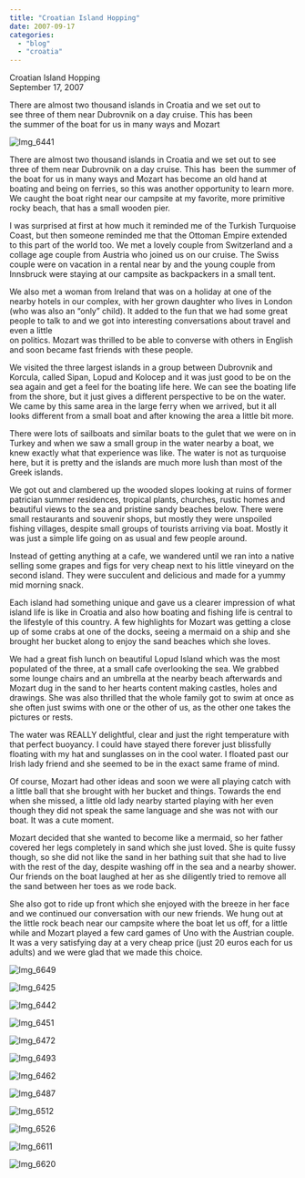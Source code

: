 ```yaml
---
title: "Croatian Island Hopping"
date: 2007-09-17
categories: 
  - "blog"
  - "croatia"
---
```


Croatian Island Hopping  
September 17, 2007

There are almost two thousand islands in Croatia and we set out to  
see three of them near Dubrovnik on a day cruise. This has been  
the summer of the boat for us in many ways and Mozart

<!--more-->

![Img_6441](https://pub-ac94b3f306b24c0dba4238943c97f2e1.r2.dev/photos/uncategorized/2008/02/27/img_6441.png)

There are almost two thousand islands in Croatia and we set out to see three of them near Dubrovnik on a day cruise. This has  been the summer of the boat for us in many ways and Mozart has become an old hand at boating and being on ferries, so this was another opportunity to learn more. We caught the boat right near our campsite at my favorite, more primitive rocky beach, that has a small wooden pier.

I was surprised at first at how much it reminded me of the Turkish Turquoise Coast, but then someone reminded me that the Ottoman Empire extended to this part of the world too. We met a lovely couple from Switzerland and a collage age couple from Austria who joined us on our cruise. The Swiss couple were on vacation in a rental near by and the young couple from Innsbruck were staying at our campsite as backpackers in a small tent.

We also met a woman from Ireland that was on a holiday at one of the nearby hotels in our complex, with her grown daughter who lives in London (who was also an “only” child). It added to the fun that we had some great people to talk to and we got into interesting conversations about travel and even a little  
on politics. Mozart was thrilled to be able to converse with others in English and soon became fast friends with these people.

We visited the three largest islands in a group between Dubrovnik and Korcula, called Sipan, Lopud and Kolocep and it was just good to be on the sea again and get a feel for the boating life here. We can see the boating life from the shore, but it just gives a different perspective to be on the water. We came by this same area in the large ferry when we arrived, but it all looks different from a small boat and after knowing the area a little bit more.

There were lots of sailboats and similar boats to the gulet that we were on in Turkey and when we saw a small group in the water nearby a boat, we knew exactly what that experience was like. The water is not as turquoise here, but it is pretty and the islands are much more lush than most of the Greek islands.

We got out and clambered up the wooded slopes looking at ruins of former patrician summer residences, tropical plants, churches, rustic homes and beautiful views to the sea and pristine sandy beaches below. There were small restaurants and souvenir shops, but mostly they were unspoiled fishing villages, despite small groups of tourists arriving via boat. Mostly it was just a simple life going on as usual and few people around.

Instead of getting anything at a cafe, we wandered until we ran into a native selling some grapes and figs for very cheap next to his little vineyard on the second island. They were succulent and delicious and made for a yummy mid morning snack.

Each island had something unique and gave us a clearer impression of what island life is like in Croatia and also how boating and fishing life is central to the lifestyle of this country. A few highlights for Mozart was getting a close up of some crabs at one of the docks, seeing a mermaid on a ship and she brought her bucket along to enjoy the sand beaches which she loves.

We had a great fish lunch on beautiful Lopud Island which was the most populated of the three, at a small cafe overlooking the sea. We grabbed some lounge chairs and an umbrella at the nearby beach afterwards and Mozart dug in the sand to her hearts content making castles, holes and drawings. She was also thrilled that the whole family got to swim at once as she often just swims with one or the other of us, as the other one takes the pictures or rests.

The water was REALLY delightful, clear and just the right temperature with that perfect buoyancy. I could have stayed there forever just blissfully floating with my hat and sunglasses on in the cool water. I floated past our Irish lady friend and she seemed to be in the exact same frame of mind.

Of course, Mozart had other ideas and soon we were all playing catch with a little ball that she brought with her bucket and things. Towards the end when she missed, a little old lady nearby started playing with her even though they did not speak the same language and she was not with our boat. It was a cute moment.

Mozart decided that she wanted to become like a mermaid, so her father covered her legs completely in sand which she just loved. She is quite fussy though, so she did not like the sand in her bathing suit that she had to live with the rest of the day, despite washing off in the sea and a nearby shower. Our friends on the boat laughed at her as she diligently tried to remove all the sand between her toes as we rode back.

She also got to ride up front which she enjoyed with the breeze in her face and we continued our conversation with our new friends. We hung out at the little rock beach near our campsite where the boat let us off, for a little while and Mozart played a few card games of Uno with the Austrian couple. It was a very satisfying day at a very cheap price (just 20 euros each for us adults) and we were glad that we made this choice.

![Img_6649](https://pub-ac94b3f306b24c0dba4238943c97f2e1.r2.dev/photos/uncategorized/2008/02/27/img_6649.png)

![Img_6425](https://pub-ac94b3f306b24c0dba4238943c97f2e1.r2.dev/photos/uncategorized/2008/02/27/img_6425.png)

![Img_6442](https://pub-ac94b3f306b24c0dba4238943c97f2e1.r2.dev/photos/uncategorized/2008/02/27/img_6442.png)

![Img_6451](https://pub-ac94b3f306b24c0dba4238943c97f2e1.r2.dev/photos/uncategorized/2008/02/27/img_6451.png)

![Img_6472](https://pub-ac94b3f306b24c0dba4238943c97f2e1.r2.dev/photos/uncategorized/2008/02/27/img_6472.png)

![Img_6493](https://pub-ac94b3f306b24c0dba4238943c97f2e1.r2.dev/photos/uncategorized/2008/02/27/img_6493.png)

![Img_6462](https://pub-ac94b3f306b24c0dba4238943c97f2e1.r2.dev/photos/uncategorized/2008/02/27/img_6462.png)

![Img_6487](https://pub-ac94b3f306b24c0dba4238943c97f2e1.r2.dev/photos/uncategorized/2008/02/27/img_6487.png)

![Img_6512](https://pub-ac94b3f306b24c0dba4238943c97f2e1.r2.dev/photos/uncategorized/2008/02/27/img_6512.png)

![Img_6526](https://pub-ac94b3f306b24c0dba4238943c97f2e1.r2.dev/photos/uncategorized/2008/02/27/img_6526.png)

![Img_6611](https://pub-ac94b3f306b24c0dba4238943c97f2e1.r2.dev/photos/uncategorized/2008/02/27/img_6611.png)

![Img_6620](https://pub-ac94b3f306b24c0dba4238943c97f2e1.r2.dev/photos/uncategorized/2008/02/27/img_6620.png)
